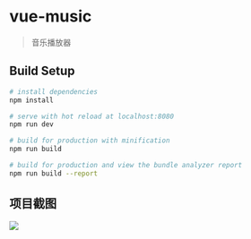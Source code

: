 # vue-music

> 音乐播放器

## Build Setup

``` bash
# install dependencies
npm install

# serve with hot reload at localhost:8080
npm run dev

# build for production with minification
npm run build

# build for production and view the bundle analyzer report
npm run build --report
```

## 项目截图
![](https://ws4.sinaimg.cn/large/801b780aly1ftss5z1gtnj20ul0dmn99.jpg)

